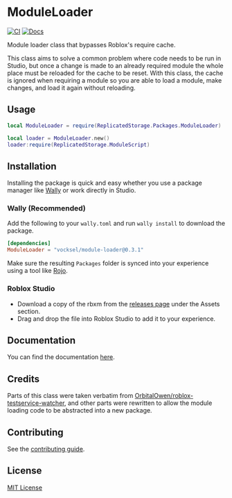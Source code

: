 # ModuleLoader

[![CI](https://github.com/vocksel/module-loader/actions/workflows/ci.yml/badge.svg)](https://github.com/vocksel/module-loader/actions/workflows/ci.yml)
[![Docs](https://img.shields.io/badge/docs-website-brightgreen)](https://vocksel.github.io/module-loader)

Module loader class that bypasses Roblox's require cache.

This class aims to solve a common problem where code needs to be run in Studio, but once a change is made to an already required module the whole place must be reloaded for the cache to be reset. With this class, the cache is ignored when requiring a module so you are able to load a module, make changes, and load it again without reloading.

## Usage

```lua
local ModuleLoader = require(ReplicatedStorage.Packages.ModuleLoader)

local loader = ModuleLoader.new()
loader:require(ReplicatedStorage.ModuleScript)
```

## Installation

Installing the package is quick and easy whether you use a package manager like [Wally](https://github.com/UpliftGames/wally) or work directly in Studio.

### Wally (Recommended)

Add the following to your `wally.toml` and run `wally install` to download the package.

```toml
[dependencies]
ModuleLoader = "vocksel/module-loader@0.3.1"
```

Make sure the resulting `Packages` folder is synced into your experience using a tool like [Rojo](https://github.com/rojo-rbx/rojo/).

### Roblox Studio

* Download a copy of the rbxm from the [releases page](https://github.com/vocksel/module-loader/releases/latest) under the Assets section.
* Drag and drop the file into Roblox Studio to add it to your experience.
## Documentation

You can find the documentation [here](https://vocksel.github.io/module-loader).

## Credits

Parts of this class were taken verbatim from [OrbitalOwen/roblox-testservice-watcher](https://github.com/OrbitalOwen/roblox-testservice-watcher), and other parts were rewritten to allow the module loading code to be abstracted into a new package.

## Contributing

See the [contributing guide](https://vocksel.github.io/module-loader/docs/contributing).

## License

[MIT License](LICENSE)